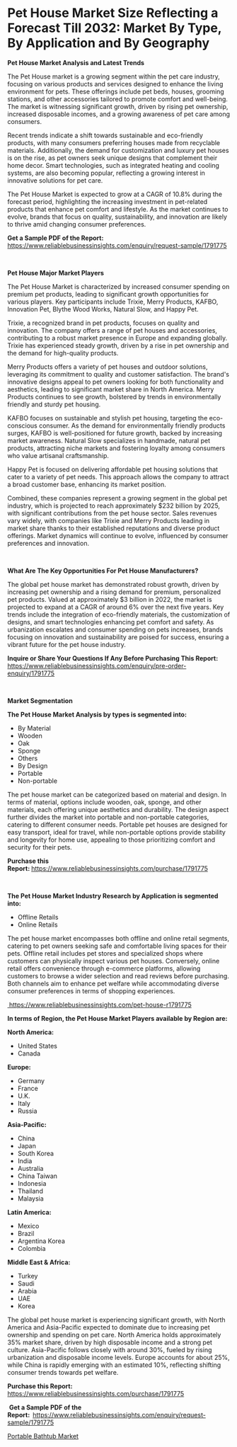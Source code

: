 <p><h1>Pet House Market Size Reflecting a Forecast Till 2032: Market By Type, By Application and By Geography</h1></p><p><strong>Pet House Market Analysis and Latest Trends</strong></p>
<p><p>The Pet House market is a growing segment within the pet care industry, focusing on various products and services designed to enhance the living environment for pets. These offerings include pet beds, houses, grooming stations, and other accessories tailored to promote comfort and well-being. The market is witnessing significant growth, driven by rising pet ownership, increased disposable incomes, and a growing awareness of pet care among consumers.</p><p>Recent trends indicate a shift towards sustainable and eco-friendly products, with many consumers preferring houses made from recyclable materials. Additionally, the demand for customization and luxury pet houses is on the rise, as pet owners seek unique designs that complement their home decor. Smart technologies, such as integrated heating and cooling systems, are also becoming popular, reflecting a growing interest in innovative solutions for pet care.</p><p>The Pet House Market is expected to grow at a CAGR of 10.8% during the forecast period, highlighting the increasing investment in pet-related products that enhance pet comfort and lifestyle. As the market continues to evolve, brands that focus on quality, sustainability, and innovation are likely to thrive amid changing consumer preferences.</p></p>
<p><strong>Get a Sample PDF of the Report:&nbsp;</strong> <a href="https://www.reliablebusinessinsights.com/enquiry/request-sample/1791775?utm_campaign=2226&utm_medium=2&utm_source=Github&utm_content=ia&utm_term=06022025&utm_id=pet-house">https://www.reliablebusinessinsights.com/enquiry/request-sample/1791775</a></p>
<p>&nbsp;</p>
<p><strong>Pet House Major Market Players</strong></p>
<p><p>The Pet House Market is characterized by increased consumer spending on premium pet products, leading to significant growth opportunities for various players. Key participants include Trixie, Merry Products, KAFBO, Innovation Pet, Blythe Wood Works, Natural Slow, and Happy Pet.</p><p>Trixie, a recognized brand in pet products, focuses on quality and innovation. The company offers a range of pet houses and accessories, contributing to a robust market presence in Europe and expanding globally. Trixie has experienced steady growth, driven by a rise in pet ownership and the demand for high-quality products.</p><p>Merry Products offers a variety of pet houses and outdoor solutions, leveraging its commitment to quality and customer satisfaction. The brand's innovative designs appeal to pet owners looking for both functionality and aesthetics, leading to significant market share in North America. Merry Products continues to see growth, bolstered by trends in environmentally friendly and sturdy pet housing.</p><p>KAFBO focuses on sustainable and stylish pet housing, targeting the eco-conscious consumer. As the demand for environmentally friendly products surges, KAFBO is well-positioned for future growth, backed by increasing market awareness. Natural Slow specializes in handmade, natural pet products, attracting niche markets and fostering loyalty among consumers who value artisanal craftsmanship.</p><p>Happy Pet is focused on delivering affordable pet housing solutions that cater to a variety of pet needs. This approach allows the company to attract a broad customer base, enhancing its market position.</p><p>Combined, these companies represent a growing segment in the global pet industry, which is projected to reach approximately $232 billion by 2025, with significant contributions from the pet house sector. Sales revenues vary widely, with companies like Trixie and Merry Products leading in market share thanks to their established reputations and diverse product offerings. Market dynamics will continue to evolve, influenced by consumer preferences and innovation.</p></p>
<p>&nbsp;</p>
<p><strong>What Are The Key Opportunities For Pet House Manufacturers?</strong></p>
<p><p>The global pet house market has demonstrated robust growth, driven by increasing pet ownership and a rising demand for premium, personalized pet products. Valued at approximately $3 billion in 2022, the market is projected to expand at a CAGR of around 6% over the next five years. Key trends include the integration of eco-friendly materials, the customization of designs, and smart technologies enhancing pet comfort and safety. As urbanization escalates and consumer spending on pets increases, brands focusing on innovation and sustainability are poised for success, ensuring a vibrant future for the pet house industry.</p></p>
<p><strong>Inquire or Share Your Questions If Any Before Purchasing This Report:</strong> <a href="https://www.reliablebusinessinsights.com/enquiry/pre-order-enquiry/1791775?utm_campaign=2226&utm_medium=2&utm_source=Github&utm_content=ia&utm_term=06022025&utm_id=pet-house">https://www.reliablebusinessinsights.com/enquiry/pre-order-enquiry/1791775</a></p>
<p>&nbsp;</p>
<p><strong>Market Segmentation</strong></p>
<p><strong>The Pet House Market Analysis by types is segmented into:</strong></p>
<p><ul><li>By Material</li><li>Wooden</li><li>Oak</li><li>Sponge</li><li>Others</li><li>By Design</li><li>Portable</li><li>Non-portable</li></ul></p>
<p><p>The pet house market can be categorized based on material and design. In terms of material, options include wooden, oak, sponge, and other materials, each offering unique aesthetics and durability. The design aspect further divides the market into portable and non-portable categories, catering to different consumer needs. Portable pet houses are designed for easy transport, ideal for travel, while non-portable options provide stability and longevity for home use, appealing to those prioritizing comfort and security for their pets.</p></p>
<p><strong>Purchase this Report:&nbsp;</strong><a href="https://www.reliablebusinessinsights.com/purchase/1791775?utm_campaign=2226&utm_medium=2&utm_source=Github&utm_content=ia&utm_term=06022025&utm_id=pet-house">https://www.reliablebusinessinsights.com/purchase/1791775</a></p>
<p>&nbsp;</p>
<p><strong>The Pet House Market Industry Research by Application is segmented into:</strong></p>
<p><ul><li>Offline Retails</li><li>Online Retails</li></ul></p>
<p><p>The pet house market encompasses both offline and online retail segments, catering to pet owners seeking safe and comfortable living spaces for their pets. Offline retail includes pet stores and specialized shops where customers can physically inspect various pet houses. Conversely, online retail offers convenience through e-commerce platforms, allowing customers to browse a wider selection and read reviews before purchasing. Both channels aim to enhance pet welfare while accommodating diverse consumer preferences in terms of shopping experiences.</p></p>
<p><a href="https://www.reliablebusinessinsights.com/pet-house-r1791775?utm_campaign=2226&utm_medium=2&utm_source=Github&utm_content=ia&utm_term=06022025&utm_id=pet-house">&nbsp;https://www.reliablebusinessinsights.com/pet-house-r1791775</a></p>
<p><strong>In terms of Region, the Pet House Market Players available by Region are:</strong></p>
<p>
    <p> <strong> North America: </strong>
        <ul>
            <li>United States</li>
            <li>Canada</li>
        </ul>
        </p> 
    <p> <strong> Europe: </strong>
        <ul>
            <li>Germany</li>
            <li>France</li>
            <li>U.K.</li>
            <li>Italy</li>
            <li>Russia</li>
        </ul>
        </p> 
    <p> <strong> Asia-Pacific: </strong>
        <ul>
            <li>China</li>
            <li>Japan</li>
            <li>South Korea</li>
            <li>India</li>
            <li>Australia</li>
            <li>China Taiwan</li>
            <li>Indonesia</li>
            <li>Thailand</li>
            <li>Malaysia</li>
        </ul>
        </p> 
    <p> <strong> Latin America: </strong>
        <ul>
            <li>Mexico</li>
            <li>Brazil</li>
            <li>Argentina Korea</li>
            <li>Colombia</li>
        </ul>
        </p> 
    <p> <strong> Middle East & Africa: </strong>
        <ul>
            <li>Turkey</li>
            <li>Saudi</li>
            <li>Arabia</li>
            <li>UAE</li>
            <li>Korea</li>
        </ul>
    </p>
    </p>
<p><p>The global pet house market is experiencing significant growth, with North America and Asia-Pacific expected to dominate due to increasing pet ownership and spending on pet care. North America holds approximately 35% market share, driven by high disposable income and a strong pet culture. Asia-Pacific follows closely with around 30%, fueled by rising urbanization and disposable income levels. Europe accounts for about 25%, while China is rapidly emerging with an estimated 10%, reflecting shifting consumer trends towards pet welfare.</p></p>
<p><strong>Purchase this Report: </strong><a href="https://www.reliablebusinessinsights.com/purchase/1791775?utm_campaign=2226&utm_medium=2&utm_source=Github&utm_content=ia&utm_term=06022025&utm_id=pet-house">https://www.reliablebusinessinsights.com/purchase/1791775</a></p>
<p>&nbsp;<strong>Get a Sample PDF of the Report:&nbsp;&nbsp;</strong><a href="https://www.reliablebusinessinsights.com/enquiry/request-sample/1791775?utm_campaign=2226&utm_medium=2&utm_source=Github&utm_content=ia&utm_term=06022025&utm_id=pet-house">https://www.reliablebusinessinsights.com/enquiry/request-sample/1791775</a></p>
<p><strong></strong></p>
<p><p><a href="https://github.com/HobertDavis43/Market-Research-Report-List-1/blob/main/portable-bathtub-market.md?utm_campaign=2226&utm_medium=2&utm_source=Github&utm_content=ia&utm_term=06022025&utm_id=pet-house">Portable Bathtub Market</a></p></p>